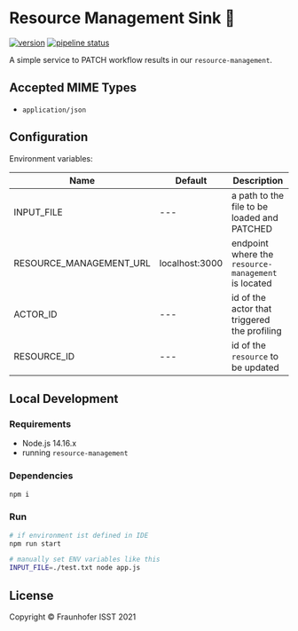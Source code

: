 # Resource Management Sink 🛀

[![version](https://img.shields.io/badge/resource--management--sink-1.0.1-green)](https://gitlab.cc-asp.fraunhofer.de/diva/faas/resource-management-sink)
[![pipeline status](https://gitlab.cc-asp.fraunhofer.de/diva/faas/resource-management-sink/badges/master/pipeline.svg)](https://gitlab.cc-asp.fraunhofer.de/diva/faas/resource-management-sink/-/commits/master)

A simple service to PATCH workflow results in our `resource-management`.

## Accepted MIME Types

+ `application/json`

## Configuration

Environment variables:

|Name|Default|Description|
|---|---|---|
INPUT_FILE | --- | a path to the file to be loaded and PATCHED
RESOURCE_MANAGEMENT_URL | localhost:3000 | endpoint where the `resource-management` is located|
ACTOR_ID |---| id  of the actor that triggered the profiling
RESOURCE_ID |---| id of the `resource` to be updated

## Local Development

### Requirements

+ Node.js 14.16.x
+ running `resource-management`

### Dependencies

```sh
npm i
```

### Run

```sh
# if environment ist defined in IDE
npm run start

# manually set ENV variables like this
INPUT_FILE=./test.txt node app.js
```

## License

Copyright © Fraunhofer ISST 2021
